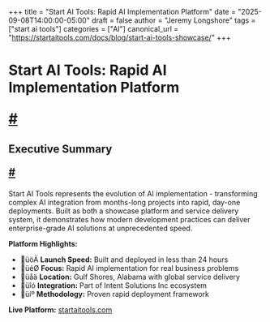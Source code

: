 +++
title = "Start AI Tools: Rapid AI Implementation Platform"
date = "2025-09-08T14:00:00-05:00"
draft = false
author = "Jeremy Longshore"
tags = ["start ai tools"]
categories = ["AI"]
canonical_url = "https://startaitools.com/docs/blog/start-ai-tools-showcase/"
+++

<h1 id="start-ai-tools-rapid-ai-implementation-platform">
 Start AI Tools: Rapid AI Implementation Platform
 
 <a class="anchor" href="#start-ai-tools-rapid-ai-implementation-platform">#</a>
</h1>
<h2 id="executive-summary">
 Executive Summary
 
 <a class="anchor" href="#executive-summary">#</a>
</h2>
<p>Start AI Tools represents the evolution of AI implementation - transforming complex AI integration from months-long projects into rapid, day-one deployments. Built as both a showcase platform and service delivery system, it demonstrates how modern development practices can deliver enterprise-grade AI solutions at unprecedented speed.</p>
<p><strong>Platform Highlights:</strong></p>
<ul>
<li>üöÄ <strong>Launch Speed:</strong> Built and deployed in less than 24 hours</li>
<li>üéØ <strong>Focus:</strong> Rapid AI implementation for real business problems</li>
<li>üåä <strong>Location:</strong> Gulf Shores, Alabama with global service delivery</li>
<li>üîó <strong>Integration:</strong> Part of Intent Solutions Inc ecosystem</li>
<li>üíº <strong>Methodology:</strong> Proven rapid deployment framework</li>
</ul>
<p><strong>Live Platform:</strong> <a href="https://startaitools.com">startaitools.com</a></p>
